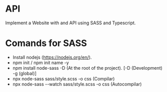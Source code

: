 # API
 Implement a Website with and API using SASS and Typescript.

# Comands for SASS
- Install nodejs (https://nodejs.org/en/).
- npm init / npm init name -y
- npm install node-sass -D (At the root of the project). [-D (Development) -g (global)]
- npx node-sass sass/style.scss -o css (Compilar)
- npx node-sass --watch sass/style.scss -o css (Autocompilar)
